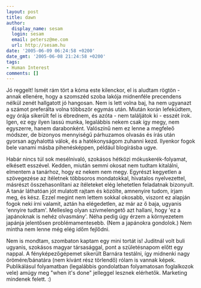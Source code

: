 ```yaml
---
layout: post
title: dawn
author:
  display_name: sesam
  login: sesam
  email: petersz@me.com
  url: http://sesam.hu
date: '2005-06-09 06:24:58 +0200'
date_gmt: '2005-06-08 21:24:58 +0200'
tags:
- Human Interest
comments: []
---
```


Jó reggelt! Ismét rám tört a kóma este kilenckor, el is aludtam rögtön - annak ellenére, hogy a szomszéd szoba lakója midnenféle precendens nélkül zenét hallgatott jó hangosan. Nem is lett volna baj, ha nem ugyanazt a számot preferálta volna többször egymás után. Miután korán lefeküdtem, egy órája sikerült fel is ébrednem, és azóta - nem találjátok ki - esszét írok. Igen, ez egy ilyen lassú munka, legalábbis nekem csak így megy, nem egyszerre, hanem darabonként. Valószínű nem ez lenne a megfeleő módszer, de bizonyos mennyiségű párhuzamos olvasás és írás után gyorsan agyhalottá válok, és a hatékonyságom zuhanni kezd. Ilyenkor fogok bele vanami másba pihenésképpen, például blogírásba ugye.

Habár nincs túl sok mesélnivaló, szokásos hétközi mókuskerék-folyamat, elkésett esszével. Kedden, miután semmi okosat nem tudtam kitalálni, elmentem a tanárhoz, hogy ez nekem nem megy. Egyrészt kegyetlen a szövegezése az ítéletnek többsoros mondatokkal, hivatalos nyelvezettel, másrészt összehasonlítani az ítéleteket elég lehetetlen feladatnak bizonyult. A tanár láthatóan jót mulatott rajtam és közölte, amnenyire tudom, írjam meg, és kész. Ezzel megint nem lettem sokkal okosabb, viszont ez alapján fogok neki írni valamit, aztán ha elégedetlen, az már az ő baja, ugyanis 'ennyire tudtam'. Mellesleg olyan szívmelengető azt hallani, hogy 'ez a japánoknak is nehéz olvasmány'. Néha pedig úgy érzem a környezetem japánja jelentősen problémamentesebb. (Nem a japánokra gondolok.) Nem mintha nem lenne még elég időm fejlődni.

Nem is mondtam, szombaton kaptam egy mini tortát is! Juditnál volt buli ugyanis, szokásos magyar társasággal, pont a születésnapom előtt egy nappal. A fényképezőgépemet sikerült Barnára testálni, így midnenki nagy örömére/bánatára (nem kívánt rész törlendő) rólam is vannak képek. Publikálásul folyamatban (legalábbis gondolatban folyamatosan foglalkozok vele) amúgy meg "when it's done" jelleggel lesznek elérhetők. Marketing mindenek felett. :)
